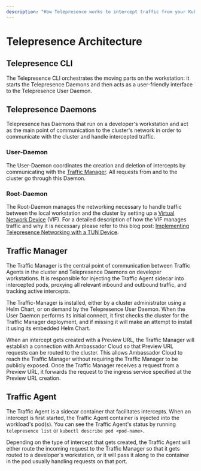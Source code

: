 ```yaml
---
description: "How Telepresence works to intercept traffic from your Kubernetes cluster to code running on your laptop."
---
```


# Telepresence Architecture

## Telepresence CLI

The Telepresence CLI orchestrates the moving parts on the workstation: it starts the Telepresence Daemons and then acts
as a user-friendly interface to the Telepresence User Daemon.

## Telepresence Daemons
Telepresence has Daemons that run on a developer's workstation and act as the main point of communication to the cluster's
network in order to communicate with the cluster and handle intercepted traffic.

### User-Daemon
The User-Daemon coordinates the creation and deletion of intercepts by communicating with the [Traffic Manager](#traffic-manager).
All requests from and to the cluster go through this Daemon.

### Root-Daemon
The Root-Daemon manages the networking necessary to handle traffic between the local workstation and the cluster by setting up a
[Virtual Network Device](tun-device) (VIF).  For a detailed description of how the VIF manages traffic and why it is necessary
please refer to this blog post:
[Implementing Telepresence Networking with a TUN Device](https://blog.getambassador.io/implementing-telepresence-networking-with-a-tun-device-a23a786d51e9).

## Traffic Manager

The Traffic Manager is the central point of communication between Traffic Agents in the cluster and Telepresence Daemons
on developer workstations. It is responsible for injecting the Traffic Agent sidecar into intercepted pods, proxying all
relevant inbound and outbound traffic, and tracking active intercepts.

The Traffic-Manager is installed, either by a cluster administrator using a Helm Chart, or on demand by the Telepresence
User Daemon. When the User Daemon performs its initial connect, it first checks the cluster for the Traffic Manager
deployment, and if missing it will make an attempt to install it using its embedded Helm Chart.

When an intercept gets created with a Preview URL, the Traffic Manager will establish a connection with Ambassador Cloud
so that Preview URL requests can be routed to the cluster. This allows Ambassador Cloud to reach the Traffic Manager
without requiring the Traffic Manager to be publicly exposed. Once the Traffic Manager receives a request from a Preview
URL, it forwards the request to the ingress service specified at the Preview URL creation.

## Traffic Agent

The Traffic Agent is a sidecar container that facilitates intercepts. When an intercept is first started, the Traffic Agent
container is injected into the workload's pod(s). You can see the Traffic Agent's status by running `telepresence list`
or `kubectl describe pod <pod-name>`.

Depending on the type of intercept that gets created, the Traffic Agent will either route the incoming request to the
Traffic Manager so that it gets routed to a developer's workstation, or it will pass it along to the container in the
pod usually handling requests on that port.
